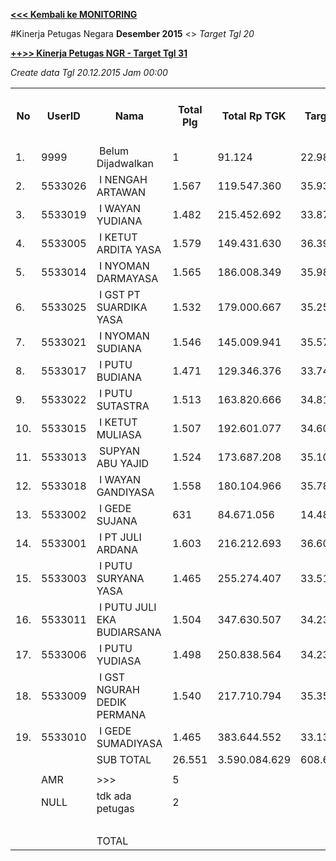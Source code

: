 **[<<< Kembali ke MONITORING](https://github.com/suriawan/Area-Bali-Utara/blob/master/TUSBUNG.md)**

#Kinerja Petugas Negara
**Desember 2015** <> _Target Tgl 20_

**[++>> Kinerja Petugas NGR - Target Tgl 31](https://github.com/suriawan/Area-Bali-Utara/blob/master/petugas-ngr-des15-31.md)**


_Create data Tgl 20.12.2015 Jam 00:00_


<table><tbody><tr><th>No</th><th>UserID</th><th>Nama</th><th>Total Plg</th><th>Total Rp TGK</th><th>Target TGK</th><th>Realisasi Saldo TGK (Blm Lunas)</th><th>% Pencapaian Thd Target TGK</th><th>BOBOT SLA</th><th>PK 2 Bln - Blm Lunas</th><th>PK 3 Bln - Blm Lunas</th><th>PK 4 Bln - Blm Lunas</th></tr><tr><td>1.</td><td>9999</td><td>&nbsp;Belum Dijadwalkan</td><td>1</td><td>91.124</td><td>22.983</td><td>0</td><td>200%</td><td>14,00%</td><td>0</td><td>0</td><td>0</td></tr><tr><td>2.</td><td>5533026</td><td>&nbsp;I NENGAH ARTAWAN</td><td>1.567</td><td>119.547.360</td><td>35.935.190</td><td>12.236.042</td><td>166%</td><td>14,00%</td><td>0</td><td>0</td><td>0</td></tr><tr><td>3.</td><td>5533019</td><td>&nbsp;I WAYAN YUDIANA</td><td>1.482</td><td>215.452.692</td><td>33.870.688</td><td>20.968.476</td><td>138%</td><td>14,00%</td><td>0</td><td>0</td><td>0</td></tr><tr><td>4.</td><td>5533005</td><td>&nbsp;I KETUT ARDITA YASA</td><td>1.579</td><td>149.431.630</td><td>36.399.243</td><td>22.779.569</td><td>137%</td><td>14,00%</td><td>0</td><td>0</td><td>0</td></tr><tr><td>5.</td><td>5533014</td><td>&nbsp;I NYOMAN DARMAYASA</td><td>1.565</td><td>186.008.349</td><td>35.989.944</td><td>24.836.951</td><td>131%</td><td>14,00%</td><td>2</td><td>1</td><td>0</td></tr><tr><td>6.</td><td>5533025</td><td>&nbsp;I GST PT SUARDIKA YASA</td><td>1.532</td><td>179.000.667</td><td>35.252.523</td><td>25.370.113</td><td>128%</td><td>14,00%</td><td>0</td><td>0</td><td>0</td></tr><tr><td>7.</td><td>5533021</td><td>&nbsp;I NYOMAN SUDIANA</td><td>1.546</td><td>145.009.941</td><td>35.572.700</td><td>26.169.282</td><td>126%</td><td>14,00%</td><td>0</td><td>0</td><td>0</td></tr><tr><td>8.</td><td>5533017</td><td>&nbsp;I PUTU BUDIANA</td><td>1.471</td><td>129.346.376</td><td>33.741.308</td><td>25.690.454</td><td>124%</td><td>14,00%</td><td>0</td><td>0</td><td>0</td></tr><tr><td>9.</td><td>5533022</td><td>&nbsp;I PUTU SUTASTRA</td><td>1.513</td><td>163.820.666</td><td>34.810.039</td><td>27.231.011</td><td>122%</td><td>14,00%</td><td>0</td><td>0</td><td>0</td></tr><tr><td>10.</td><td>5533015</td><td>&nbsp;I KETUT MULIASA</td><td>1.507</td><td>192.601.077</td><td>34.603.717</td><td>32.504.297</td><td>106%</td><td>14,00%</td><td>1</td><td>0</td><td>0</td></tr><tr><td>11.</td><td>5533013</td><td>&nbsp;SUPYAN ABU YAJID</td><td>1.524</td><td>173.687.208</td><td>35.106.247</td><td>33.654.295</td><td>104%</td><td>14,00%</td><td>2</td><td>0</td><td>0</td></tr><tr><td>12.</td><td>5533018</td><td>&nbsp;I WAYAN GANDIYASA</td><td>1.558</td><td>180.104.966</td><td>35.781.145</td><td>36.215.173</td><td>99%</td><td>12,50%</td><td>3</td><td>0</td><td>0</td></tr><tr><td>13.</td><td>5533002</td><td>&nbsp;I GEDE SUJANA</td><td>631</td><td>84.671.056</td><td>14.481.077</td><td>14.657.497</td><td>99%</td><td>12,50%</td><td>0</td><td>0</td><td>0</td></tr><tr><td>14.</td><td>5533001</td><td>&nbsp;I PT JULI ARDANA</td><td>1.603</td><td>216.212.693</td><td>36.604.794</td><td>46.966.597</td><td>72%</td><td>5,00%</td><td>2</td><td>0</td><td>0</td></tr><tr><td>15.</td><td>5533003</td><td>&nbsp;I PUTU SURYANA YASA</td><td>1.465</td><td>255.274.407</td><td>33.515.953</td><td>44.774.631</td><td>66%</td><td>5,00%</td><td>0</td><td>1</td><td>0</td></tr><tr><td>16.</td><td>5533011</td><td>&nbsp;I PUTU JULI EKA BUDIARSANA</td><td>1.504</td><td>347.630.507</td><td>34.231.304</td><td>48.699.137</td><td>58%</td><td>5,00%</td><td>2</td><td>0</td><td>0</td></tr><tr><td>17.</td><td>5533006</td><td>&nbsp;I PUTU YUDIASA</td><td>1.498</td><td>250.838.564</td><td>34.233.563</td><td>52.501.852</td><td>47%</td><td>2,50%</td><td>0</td><td>0</td><td>0</td></tr><tr><td>18.</td><td>5533009</td><td>&nbsp;I GST NGURAH DEDIK PERMANA</td><td>1.540</td><td>217.710.794</td><td>35.353.997</td><td>59.307.565</td><td>32%</td><td>2,50%</td><td>1</td><td>0</td><td>0</td></tr><tr><td>19.</td><td>5533010</td><td>&nbsp;I GEDE SUMADIYASA</td><td>1.465</td><td>383.644.552</td><td>33.138.263</td><td>56.607.266</td><td>29%</td><td>2,50%</td><td>0</td><td>0</td><td>0</td></tr><tr><td> </td><td> </td><td>SUB TOTAL</td><td>26.551</td><td>3.590.084.629</td><td>608.644.678</td><td>611.170.208</td><td>100%</td><td>12,50%</td><td>0</td><td>0</td><td>0</td></tr><tr><td> </td><td> </td><td> </td><td> </td><td> </td><td> </td><td> </td><td> </td><td> </td><td> </td><td> </td><td> </td></tr><tr><td> </td><td>AMR</td><td>&gt;&gt;&gt;</td><td>5</td><td> </td><td> </td><td>48.949.471</td><td> </td><td> </td><td>0</td><td>0</td><td>0</td></tr><tr><td> </td><td>NULL</td><td>tdk ada petugas</td><td>2</td><td> </td><td> </td><td>2.112.900</td><td> </td><td> </td><td>1</td><td>1</td><td>0</td></tr><tr><td> </td><td> </td><td> </td><td> </td><td> </td><td> </td><td> 51.062.371 </td><td> </td><td> </td><td> </td><td> </td><td> </td></tr><tr><td> </td><td> </td><td>TOTAL</td><td> </td><td> </td><td> </td><td> 662.232.579 </td><td> </td><td> </td><td> </td><td> </td><td> </td></tr></tbody></table>
